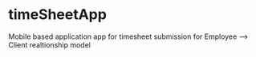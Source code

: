 # timeSheetApp
Mobile based application app for timesheet submission for Employee --> Client realtionship model
